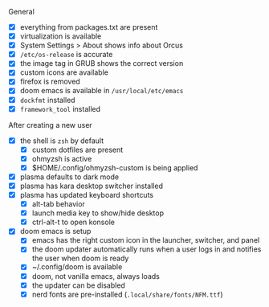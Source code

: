 General
- [X] everything from packages.txt are present
- [X] virtualization is available
- [X] System Settings > About shows info about Orcus
- [X] `/etc/os-release` is accurate
- [X] the image tag in GRUB shows the correct version
- [X] custom icons are available
- [X] firefox is removed
- [X] doom emacs is available in `/usr/local/etc/emacs`
- [X] `dockfmt` installed
- [X] `framework_tool` installed

After creating a new user
- [X] the shell is `zsh` by default
  - [X] custom dotfiles are present
  - [X] ohmyzsh is active
  - [X] $HOME/.config/ohmyzsh-custom is being applied
- [X] plasma defaults to dark mode
- [X] plasma has kara desktop switcher installed
- [X] plasma has updated keyboard shortcuts
  - [X] alt-tab behavior
  - [X] launch media key to show/hide desktop
  - [X] ctrl-alt-t to open konsole
- [X] doom emacs is setup
  - [X] emacs has the right custom icon in the launcher, switcher, and panel
  - [X] the doom updater automatically runs when a user logs in and notifies the user when doom is ready
  - [X] ~/.config/doom is available
  - [X] doom, not vanilla emacs, always loads
  - [X] the updater can be disabled
  - [X] nerd fonts are pre-installed (`.local/share/fonts/NFM.ttf`)
